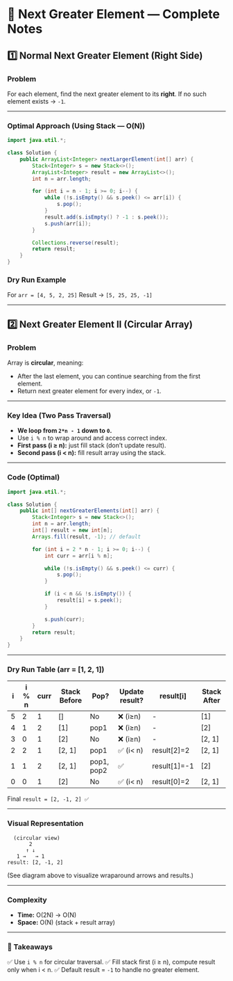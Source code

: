 
# 📌 Next Greater Element — Complete Notes

## 1️⃣ Normal Next Greater Element (Right Side)

### Problem

For each element, find the next greater element to its **right**.
If no such element exists → `-1`.

---

### Optimal Approach (Using Stack — O(N))

```java
import java.util.*;

class Solution {
    public ArrayList<Integer> nextLargerElement(int[] arr) {
        Stack<Integer> s = new Stack<>();
        ArrayList<Integer> result = new ArrayList<>();
        int n = arr.length;

        for (int i = n - 1; i >= 0; i--) {
            while (!s.isEmpty() && s.peek() <= arr[i]) {
                s.pop();
            }
            result.add(s.isEmpty() ? -1 : s.peek());
            s.push(arr[i]);
        }

        Collections.reverse(result);
        return result;
    }
}
```

### Dry Run Example

For `arr = [4, 5, 2, 25]`
Result → `[5, 25, 25, -1]`

---

## 2️⃣ Next Greater Element II (Circular Array)

### Problem

Array is **circular**, meaning:

* After the last element, you can continue searching from the first element.
* Return next greater element for every index, or `-1`.

---

### Key Idea (Two Pass Traversal)

* **We loop from `2*n - 1` down to `0`.**
* Use `i % n` to wrap around and access correct index.
* **First pass (i ≥ n):** just fill stack (don’t update result).
* **Second pass (i < n):** fill result array using the stack.

---

### Code (Optimal)

```java
import java.util.*;

class Solution {
    public int[] nextGreaterElements(int[] arr) {
        Stack<Integer> s = new Stack<>();
        int n = arr.length;
        int[] result = new int[n];
        Arrays.fill(result, -1); // default

        for (int i = 2 * n - 1; i >= 0; i--) {
            int curr = arr[i % n];

            while (!s.isEmpty() && s.peek() <= curr) {
                s.pop();
            }

            if (i < n && !s.isEmpty()) { 
                result[i] = s.peek();
            }

            s.push(curr);
        }
        return result;
    }
}
```

---

### Dry Run Table (arr = \[1, 2, 1])

| i | i % n | curr | Stack Before | Pop?       | Update result? | result\[i]    | Stack After |
| - | ----- | ---- | ------------ | ---------- | -------------- | ------------- | ----------- |
| 5 | 2     | 1    | \[]          | No         | ❌ (i≥n)        | -             | \[1]        |
| 4 | 1     | 2    | \[1]         | pop1       | ❌ (i≥n)        | -             | \[2]        |
| 3 | 0     | 1    | \[2]         | No         | ❌ (i≥n)        | -             | \[2, 1]     |
| 2 | 2     | 1    | \[2, 1]      | pop1       | ✅ (i< n)       | result\[2]=2  | \[2, 1]     |
| 1 | 1     | 2    | \[2, 1]      | pop1, pop2 | ✅              | result\[1]=-1 | \[2]        |
| 0 | 0     | 1    | \[2]         | No         | ✅ (i< n)       | result\[0]=2  | \[2, 1]     |

Final `result = [2, -1, 2] ✅`

---

### Visual Representation

```
  (circular view)
       2
      ↑ ↓
   1 →   → 1
result: [2, -1, 2]
```

(See diagram above to visualize wraparound arrows and results.)

---

### Complexity

* **Time:** O(2N) → O(N)
* **Space:** O(N) (stack + result array)

---

### 🔑 Takeaways

✅ Use `i % n` for circular traversal.
✅ Fill stack first (i ≥ n), compute result only when i < n.
✅ Default result = `-1` to handle no greater element.


